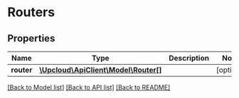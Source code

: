 # Routers

## Properties
Name | Type | Description | Notes
------------ | ------------- | ------------- | -------------
**router** | [**\Upcloud\ApiClient\Model\Router[]**](Router.md) |  | [optional] 

[[Back to Model list]](../../README.md#documentation-of-the-models) [[Back to API list]](../../README.md#documentation) [[Back to README]](../../README.md)
